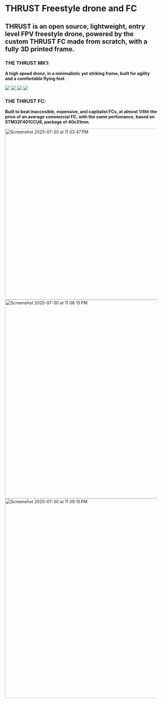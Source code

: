 # THRUST Freestyle drone and FC

## THRUST is an open source, lightweight, entry level FPV freestyle drone, powered by the custom THRUST FC made from scratch, with a fully 3D printed frame.

### THE THRUST MK1:

**A high speed drone, in a minimalistic yet striking frame, built for agility and a comfortable flying feel.**

![](https://hc-cdn.hel1.your-objectstorage.com/s/v3/afdd37af7e7b96c3155e9cf6199a675aae4b951b_img_0418.jpg)
![](https://hc-cdn.hel1.your-objectstorage.com/s/v3/54193d6f45141dded32ec097d718335e88b351c4_img_0419.jpg)
![](https://hc-cdn.hel1.your-objectstorage.com/s/v3/82711108d712a5bb69165b9739588d56d600b4ee_img_0416.jpg)
![](https://hc-cdn.hel1.your-objectstorage.com/s/v3/a2697375239dc9d67f5e571929c2c5121ecb777c_img_0413.jpg)

### THE THRUST FC:

**Built to beat inaccesible, expensive, and capitalist FCs, at almost 1/6th the price of an average commercial FC, with the same perfomance, based on STM32F401CCU6, package of 40x31mm.**

<img width="729" height="564" alt="Screenshot 2025-07-30 at 11 03 47 PM" src="https://github.com/user-attachments/assets/a7982d4c-d1c8-41e5-beb2-82aeff6d60a0" />
<img width="790" height="656" alt="Screenshot 2025-07-30 at 11 06 15 PM" src="https://github.com/user-attachments/assets/55bff378-3f75-40a7-ac4b-8742e6d9d72a" />
<img width="985" height="659" alt="Screenshot 2025-07-30 at 11 09 15 PM" src="https://github.com/user-attachments/assets/ad6cdb7a-bfa7-4dc7-8c93-15333164ca3a" />
